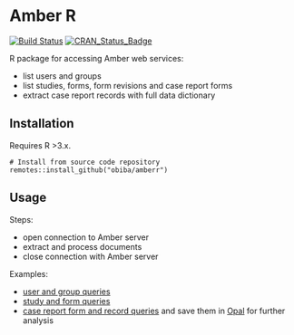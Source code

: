 # Amber R

[![Build Status](https://app.travis-ci.com/obiba/amberr.svg?branch=master)](https://app.travis-ci.com/github/obiba/amberr)
[![CRAN_Status_Badge](http://www.r-pkg.org/badges/version/amberr)](https://cran.r-project.org/package=amberr)

R package for accessing Amber web services:

* list users and groups
* list studies, forms, form revisions and case report forms
* extract case report records with full data dictionary

## Installation

Requires R >3.x.

```
# Install from source code repository
remotes::install_github("obiba/amberr")
```

## Usage

Steps:

* open connection to Amber server
* extract and process documents
* close connection with Amber server

Examples: 

* [user and group queries](https://github.com/obiba/amberr/blob/master/inst/examples/amber-user-group-queries.R)
* [study and form queries](https://github.com/obiba/amberr/blob/master/inst/examples/amber-study-form-queries.R)
* [case report form and record queries](https://github.com/obiba/amberr/blob/master/inst/examples/amber-case-report-queries.R) and save them in [Opal](https://www.obiba.org/pages/products/opal/) for further analysis

